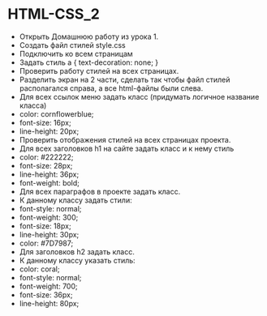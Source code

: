 # HTML-CSS_2
- Открыть Домашнюю работу из урока 1.
- Создать файл стилей style.css
- Подключить ко всем страницам
- Задать стиль a { text-decoration: none; }
- Проверить работу стилей на всех страницах.
- Разделить экран на 2 части, сделать так чтобы файл стилей располагался справа, а все html-файлы были слева.
- Для всех ссылок меню задать класс (придумать логичное название класса)
- color: cornflowerblue;
- font-size: 16px;
- line-height: 20px;
- Проверить отображения стилей на всех страницах проекта.
- Для всех заголовков h1 на сайте задать класс и к нему стиль
- color: #222222;
- font-size: 28px;
- line-height: 36px;
- font-weight: bold;
- Для всех параграфов в проекте задать класс.
- К данному классу задать стили:
- font-style: normal;
- font-weight: 300;
- font-size: 18px;
- line-height: 30px;
- color: #7D7987;
- Для заголовков h2 задать класс.
- К данному классу указать стиль:
- color: coral;
- font-style: normal;
- font-weight: 700;
- font-size: 36px;
- line-height: 80px;
